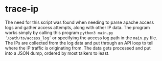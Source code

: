 # trace-ip
The need for this script was found when needing to parse apache access logs and gather access attempts, along with other IP data. The program works simply by calling this program `python3 main.py ‘/path/to/access_log’` or specifying the access log path in the `main.py` file.
The IPs are collected from the log data and put through an API loop to tell where the IP traffic is originating from. The data gets processed and put into a JSON dump, ordered by most talkers to least.
